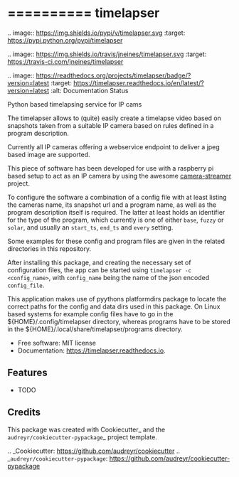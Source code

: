 ==========
timelapser
==========


.. image:: https://img.shields.io/pypi/v/timelapser.svg
        :target: https://pypi.python.org/pypi/timelapser

.. image:: https://img.shields.io/travis/jneines/timelapser.svg
        :target: https://travis-ci.com/jneines/timelapser

.. image:: https://readthedocs.org/projects/timelapser/badge/?version=latest
        :target: https://timelapser.readthedocs.io/en/latest/?version=latest
        :alt: Documentation Status




Python based timelapsing service for IP cams

The timelapser allows to (quite) easily create a timelapse video based on snapshots taken from a suitable IP camera based on rules defined in a program description.

Currently all IP cameras offering a webservice endpoint to deliver a jpeg based image are supported.

This piece of software has been developed for use with a raspberry pi based setup to act as an IP camera by using the awesome [camera-streamer](https://github.com/ayufan/camera-streamer) project.

To configure the software a combination of a config file with at least listing the cameras name, its snapshot url and a program name, as well as the program description itself is required.
The latter at least holds an identifier for the type of the program, which currently is one of either `base`, `fuzzy` or `solar`, and usually an `start_ts`, `end_ts` and `every` setting.

Some examples for these config and program files are given in the related directories in this repository.

After installing this package, and creating the necessary set of configuration files, the app can be started using `timelapser -c <config_name>`, with `config_name` being the name of the json encoded `config_file`.

This application makes use of pyythons platformdirs package to locate the correct paths for the config and data dirs used in this package.
On Linux based systems for example config files have to go in the ${HOME}/.config/timelapser directory, whereas programs have to be stored in the ${HOME}/.local/share/timelapser/programs directory.


* Free software: MIT license
* Documentation: https://timelapser.readthedocs.io.


Features
--------

* TODO

Credits
-------

This package was created with Cookiecutter_ and the `audreyr/cookiecutter-pypackage`_ project template.

.. _Cookiecutter: https://github.com/audreyr/cookiecutter
.. _`audreyr/cookiecutter-pypackage`: https://github.com/audreyr/cookiecutter-pypackage
